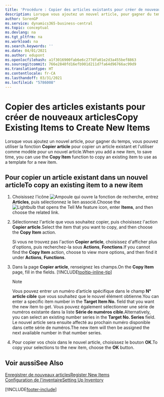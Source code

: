 ```yaml
---
title: 'Procédure : Copier des articles existants pour créer de nouveaux articles'
description: Lorsque vous ajoutez un nouvel article, pour gagner du temps, vous pouvez utiliser la fonction Copier article pour copier un article existant et l'utiliser comme modèle pour un nouvel article.
author: SorenGP
ms.service: dynamics365-business-central
ms.topic: conceptual
ms.devlang: na
ms.tgt_pltfrm: na
ms.workload: na
ms.search.keywords: ''
ms.date: 04/01/2021
ms.author: edupont
ms.openlocfilehash: a1f3016900fab6e6c277dfa01e2d3a455bef8863
ms.sourcegitcommit: 766e2840fd16efb901d211d7fa64d96766ac99d9
ms.translationtype: HT
ms.contentlocale: fr-CA
ms.lasthandoff: 03/31/2021
ms.locfileid: "5786008"
---
```

# <a name="copy-existing-items-to-create-new-items"></a><span data-ttu-id="d1a28-103">Copier des articles existants pour créer de nouveaux articles</span><span class="sxs-lookup"><span data-stu-id="d1a28-103">Copy Existing Items to Create New Items</span></span>

<span data-ttu-id="d1a28-104">Lorsque vous ajoutez un nouvel article, pour gagner du temps, vous pouvez utiliser la fonction **Copier article** pour copier un article existant et l'utiliser comme modèle pour un nouvel article.</span><span class="sxs-lookup"><span data-stu-id="d1a28-104">When you add a new item, to save time, you can use the **Copy Item** function to copy an existing item to use as a template for a new item.</span></span>  

## <a name="to-copy-an-existing-item-to-a-new-item"></a><span data-ttu-id="d1a28-105">Pour copier un article existant dans un nouvel article</span><span class="sxs-lookup"><span data-stu-id="d1a28-105">To copy an existing item to a new item</span></span>

1. <span data-ttu-id="d1a28-106">Choisissez l'icône ![Ampoule qui ouvre la fonction de recherche](media/ui-search/search_small.png "Dites-moi ce que vous voulez faire"), entrez **Articles**, puis sélectionnez le lien associé.</span><span class="sxs-lookup"><span data-stu-id="d1a28-106">Choose the ![Lightbulb that opens the Tell Me feature](media/ui-search/search_small.png "Tell me what you want to do") icon, enter **Items**, and then choose the related link.</span></span>  
2. <span data-ttu-id="d1a28-107">Sélectionnez l'article que vous souhaitez copier, puis choisissez l'action **Copier article**.</span><span class="sxs-lookup"><span data-stu-id="d1a28-107">Select the item that you want to copy, and then choose the **Copy Item** action.</span></span>  

    <span data-ttu-id="d1a28-108">Si vous ne trouvez pas l'action **Copier article**, choisissez d'afficher plus d'options, puis recherchez-la sous **Actions**, **Fonctions**.</span><span class="sxs-lookup"><span data-stu-id="d1a28-108">If you cannot find the **Copy Item** action, choose to view more options, and then find it under **Actions**, **Functions**.</span></span>  

3. <span data-ttu-id="d1a28-109">Dans la page **Copier article**, renseignez les champs.</span><span class="sxs-lookup"><span data-stu-id="d1a28-109">On the **Copy Item** page, fill in the fields.</span></span> [!INCLUDE[tooltip-inline-tip](includes/tooltip-inline-tip_md.md)]

    > [!NOTE]  
    > <span data-ttu-id="d1a28-110">Vous pouvez entrer un numéro d’article spécifique dans le champ **N° article cible** que vous souhaitez que le nouvel élément obtienne.</span><span class="sxs-lookup"><span data-stu-id="d1a28-110">You can enter a specific item number in the **Target Item No.** field that you want the new item to get.</span></span> <span data-ttu-id="d1a28-111">Vous pouvez également sélectionner une série de numéros existante dans la liste **Série de numéros cible**.</span><span class="sxs-lookup"><span data-stu-id="d1a28-111">Alternatively, you can select an existing number series in the **Target No. Series** field.</span></span> <span data-ttu-id="d1a28-112">Le nouvel article sera ensuite affecté au prochain numéro disponible dans cette série de numéros.</span><span class="sxs-lookup"><span data-stu-id="d1a28-112">The new item will then be assigned the next available number in that number series.</span></span>  

4. <span data-ttu-id="d1a28-113">Pour copier vos choix dans le nouvel article, choisissez le bouton **OK**.</span><span class="sxs-lookup"><span data-stu-id="d1a28-113">To copy your selections to the new item, choose the **OK** button.</span></span>  

## <a name="see-also"></a><span data-ttu-id="d1a28-114">Voir aussi</span><span class="sxs-lookup"><span data-stu-id="d1a28-114">See Also</span></span>

[<span data-ttu-id="d1a28-115">Enregistrer de nouveaux articles</span><span class="sxs-lookup"><span data-stu-id="d1a28-115">Register New Items</span></span>](inventory-how-register-new-items.md)  
[<span data-ttu-id="d1a28-116">Configuration de l'inventaire</span><span class="sxs-lookup"><span data-stu-id="d1a28-116">Setting Up Inventory</span></span>](inventory-setup-inventory.md)  


[!INCLUDE[footer-include](includes/footer-banner.md)]